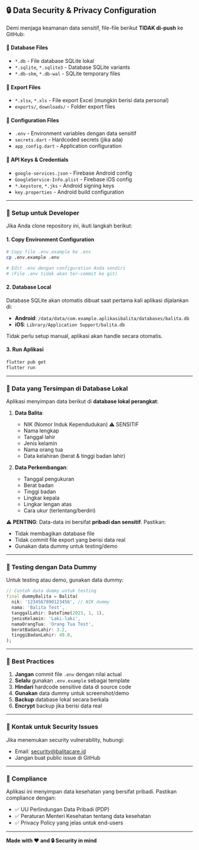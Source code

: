 ## 🔒 Data Security & Privacy Configuration

Demi menjaga keamanan data sensitif, file-file berikut **TIDAK di-push** ke GitHub:

#### 📁 **Database Files**
- `*.db` - File database SQLite lokal
- `*.sqlite`, `*.sqlite3` - Database SQLite variants
- `*.db-shm`, `*.db-wal` - SQLite temporary files

#### 📄 **Export Files**
- `*.xlsx`, `*.xls` - File export Excel (mungkin berisi data personal)
- `exports/`, `downloads/` - Folder export files

#### 🔑 **Configuration Files**
- `.env` - Environment variables dengan data sensitif
- `secrets.dart` - Hardcoded secrets (jika ada)
- `app_config.dart` - Application configuration

#### 🔐 **API Keys & Credentials**
- `google-services.json` - Firebase Android config
- `GoogleService-Info.plist` - Firebase iOS config
- `*.keystore`, `*.jks` - Android signing keys
- `key.properties` - Android build configuration

---

### 🚀 Setup untuk Developer

Jika Anda clone repository ini, ikuti langkah berikut:

#### 1. **Copy Environment Configuration**
```bash
# Copy file .env.example ke .env
cp .env.example .env

# Edit .env dengan configuration Anda sendiri
# (File .env tidak akan ter-commit ke git)
```

#### 2. **Database Local**
Database SQLite akan otomatis dibuat saat pertama kali aplikasi dijalankan di:
- **Android**: `/data/data/com.example.aplikasibalita/databases/balita.db`
- **iOS**: `Library/Application Support/balita.db`

Tidak perlu setup manual, aplikasi akan handle secara otomatis.

#### 3. **Run Aplikasi**
```bash
flutter pub get
flutter run
```

---

### 📝 **Data yang Tersimpan di Database Lokal**

Aplikasi menyimpan data berikut di **database lokal perangkat**:

1. **Data Balita**:
   - NIK (Nomor Induk Kependudukan) ⚠️ SENSITIF
   - Nama lengkap
   - Tanggal lahir
   - Jenis kelamin
   - Nama orang tua
   - Data kelahiran (berat & tinggi badan lahir)

2. **Data Perkembangan**:
   - Tanggal pengukuran
   - Berat badan
   - Tinggi badan
   - Lingkar kepala
   - Lingkar lengan atas
   - Cara ukur (terlentang/berdiri)

⚠️ **PENTING**: Data-data ini bersifat **pribadi dan sensitif**. Pastikan:
- Tidak membagikan database file
- Tidak commit file export yang berisi data real
- Gunakan data dummy untuk testing/demo

---

### 🧪 **Testing dengan Data Dummy**

Untuk testing atau demo, gunakan data dummy:

```dart
// Contoh data dummy untuk testing
final dummyBalita = Balita(
  nik: '1234567890123456', // NIK dummy
  nama: 'Balita Test',
  tanggalLahir: DateTime(2023, 1, 1),
  jenisKelamin: 'Laki-laki',
  namaOrangTua: 'Orang Tua Test',
  beratBadanLahir: 3.2,
  tinggiBadanLahir: 49.0,
);
```

---

### 🔐 **Best Practices**

1. **Jangan** commit file `.env` dengan nilai actual
2. **Selalu** gunakan `.env.example` sebagai template
3. **Hindari** hardcode sensitive data di source code
4. **Gunakan** data dummy untuk screenshot/demo
5. **Backup** database lokal secara berkala
6. **Encrypt** backup jika berisi data real

---

### 📧 **Kontak untuk Security Issues**

Jika menemukan security vulnerability, hubungi:
- Email: security@balitacare.id
- Jangan buat public issue di GitHub

---

### 📜 **Compliance**

Aplikasi ini menyimpan data kesehatan yang bersifat pribadi. Pastikan compliance dengan:
- ✅ UU Perlindungan Data Pribadi (PDP)
- ✅ Peraturan Menteri Kesehatan tentang data kesehatan
- ✅ Privacy Policy yang jelas untuk end-users

---

**Made with ❤️ and 🔒 Security in mind**
